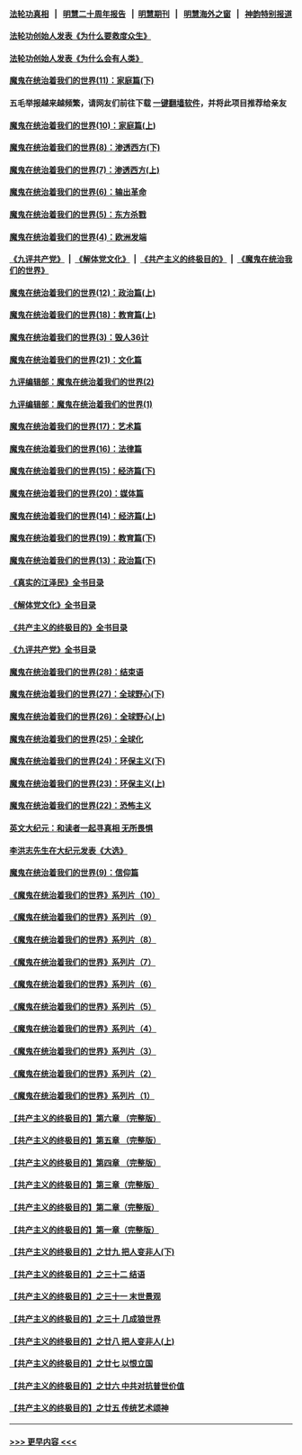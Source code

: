 #### [法轮功真相](https://github.com/gfw-breaker/truth/blob/master/README.md?t=0) &nbsp;&nbsp;|&nbsp;&nbsp; [明慧二十周年报告](https://github.com/gfw-breaker/mh-reports/blob/master/README.md?t=0) &nbsp;&nbsp;|&nbsp;&nbsp;[明慧期刊](https://github.com/gfw-breaker/mh-qikan) &nbsp;&nbsp;|&nbsp;&nbsp; [明慧海外之窗](https://github.com/gfw-breaker/mh-news/blob/master/README.md?t=0) &nbsp;&nbsp;|&nbsp;&nbsp; [神韵特别报道](https://github.com/gfw-breaker/mh-news/blob/master/shenyun.md?t=0)
#### [法轮功创始人发表《为什么要救度众生》](../pages/nsc422/n13975246.md?t=06041543) 
#### [法轮功创始人发表《为什么会有人类》](../pages/nsc422/n13912117.md?t=06041543) 
#### [魔鬼在统治着我们的世界(11)：家庭篇(下)](../pages/nsc422/n10440961.md?t=06041543) 
#### 五毛举报越来越频繁，请网友们前往下载 [一键翻墙软件](https://github.com/gfw-breaker/ssr-accounts)，并将此项目推荐给亲友
#### [魔鬼在统治着我们的世界(10)：家庭篇(上)](../pages/nsc422/n10435448.md?t=06041543) 
#### [魔鬼在统治着我们的世界(8)：渗透西方(下)](../pages/nsc422/n10429603.md?t=06041543) 
#### [魔鬼在统治着我们的世界(7)：渗透西方(上)](../pages/nsc422/n10426013.md?t=06041543) 
#### [魔鬼在统治着我们的世界(6)：输出革命](../pages/nsc422/n10421536.md?t=06041543) 
#### [魔鬼在统治着我们的世界(5)：东方杀戮](../pages/nsc422/n10417707.md?t=06041543) 
#### [魔鬼在统治着我们的世界(4)：欧洲发端](../pages/nsc422/n10414890.md?t=06041543) 
#### [《九评共产党》](https://github.com/begood0513/9ping.md/blob/master/README.md) &nbsp;|&nbsp; [《解体党文化》](../../../../jtdwh.md/blob/master/README.md)  &nbsp;|&nbsp; [《共产主义的终极目的》](../../../../gczydzjmd.md/blob/master/README.md) &nbsp;|&nbsp; [《魔鬼在统治我们的世界》](../../../../mgztzwmdsj.md/blob/master/README.md) 
#### [魔鬼在统治着我们的世界(12)：政治篇(上)](../pages/nsc422/n10444576.md?t=06041543) 
#### [魔鬼在统治着我们的世界(18)：教育篇(上)](../pages/nsc422/n10526970.md?t=06041543) 
#### [魔鬼在统治着我们的世界(3)：毁人36计](../pages/nsc422/n10411583.md?t=06041543) 
#### [魔鬼在统治着我们的世界(21)：文化篇](../pages/nsc422/n10597706.md?t=06041543) 
#### [九评编辑部：魔鬼在统治着我们的世界(2)](../pages/nsc422/n10410036.md?t=06041543) 
#### [九评编辑部：魔鬼在统治着我们的世界(1)](../pages/nsc422/n10406825.md?t=06041543) 
#### [魔鬼在统治着我们的世界(17)：艺术篇](../pages/nsc422/n10499093.md?t=06041543) 
#### [魔鬼在统治着我们的世界(16)：法律篇](../pages/nsc422/n10485969.md?t=06041543) 
#### [魔鬼在统治着我们的世界(15)：经济篇(下)](../pages/nsc422/n10469975.md?t=06041543) 
#### [魔鬼在统治着我们的世界(20)：媒体篇](../pages/nsc422/n10586579.md?t=06041543) 
#### [魔鬼在统治着我们的世界(14)：经济篇(上)](../pages/nsc422/n10457370.md?t=06041543) 
#### [魔鬼在统治着我们的世界(19)：教育篇(下)](../pages/nsc422/n10564808.md?t=06041543) 
#### [魔鬼在统治着我们的世界(13)：政治篇(下)](../pages/nsc422/n10448270.md?t=06041543) 
#### [《真实的江泽民》全书目录](../pages/nsc422/n13721399.md?t=06041543) 
#### [《解体党文化》全书目录](../pages/nsc422/n13721157.md?t=06041543) 
#### [《共产主义的终极目的》全书目录](../pages/nsc422/n13721048.md?t=06041543) 
#### [《九评共产党》全书目录](../pages/nsc422/n13708085.md?t=06041543) 
#### [魔鬼在统治着我们的世界(28)：结束语](../pages/nsc422/n10936246.md?t=06041543) 
#### [魔鬼在统治着我们的世界(27)：全球野心(下)](../pages/nsc422/n10928319.md?t=06041543) 
#### [魔鬼在统治着我们的世界(26)：全球野心(上)](../pages/nsc422/n10900318.md?t=06041543) 
#### [魔鬼在统治着我们的世界(25)：全球化](../pages/nsc422/n10788205.md?t=06041543) 
#### [魔鬼在统治着我们的世界(24)：环保主义(下)](../pages/nsc422/n10695307.md?t=06041543) 
#### [魔鬼在统治着我们的世界(23)：环保主义(上)](../pages/nsc422/n10688613.md?t=06041543) 
#### [魔鬼在统治着我们的世界(22)：恐怖主义](../pages/nsc422/n10614727.md?t=06041543) 
#### [英文大纪元：和读者一起寻真相 无所畏惧](../pages/nsc422/n12542027.md?t=06041543) 
#### [李洪志先生在大纪元发表《大选》](../pages/nsc422/n12534746.md?t=06041543) 
#### [魔鬼在统治着我们的世界(9)：信仰篇](../pages/nsc422/n10432159.md?t=06041543) 
#### [《魔鬼在统治着我们的世界》系列片（10）](../pages/nsc422/n12292670.md?t=06041543) 
#### [《魔鬼在统治着我们的世界》系列片（9）](../pages/nsc422/n12290859.md?t=06041543) 
#### [《魔鬼在统治着我们的世界》系列片（8）](../pages/nsc422/n12287445.md?t=06041543) 
#### [《魔鬼在统治着我们的世界》系列片（7）](../pages/nsc422/n12283425.md?t=06041543) 
#### [《魔鬼在统治着我们的世界》系列片（6）](../pages/nsc422/n12282314.md?t=06041543) 
#### [《魔鬼在统治着我们的世界》系列片（5）](../pages/nsc422/n12281419.md?t=06041543) 
#### [《魔鬼在统治着我们的世界》系列片（4）](../pages/nsc422/n12274024.md?t=06041543) 
#### [《魔鬼在统治着我们的世界》系列片（3）](../pages/nsc422/n12271322.md?t=06041543) 
#### [《魔鬼在统治着我们的世界》系列片（2）](../pages/nsc422/n12269049.md?t=06041543) 
#### [《魔鬼在统治着我们的世界》系列片（1）](../pages/nsc422/n12267575.md?t=06041543) 
#### [【共产主义的终极目的】第六章 （完整版）](../pages/nsc422/n11428913.md?t=06041543) 
#### [【共产主义的终极目的】第五章 （完整版）](../pages/nsc422/n11428912.md?t=06041543) 
#### [【共产主义的终极目的】第四章 （完整版）](../pages/nsc422/n11428907.md?t=06041543) 
#### [【共产主义的终极目的】第三章（完整版）](../pages/nsc422/n11428848.md?t=06041543) 
#### [【共产主义的终极目的】第二章（完整版）](../pages/nsc422/n11428831.md?t=06041543) 
#### [【共产主义的终极目的】第一章（完整版）](../pages/nsc422/n11417651.md?t=06041543) 
#### [【共产主义的终极目的】之廿九 把人变非人(下)](../pages/nsc422/n11344140.md?t=06041543) 
#### [【共产主义的终极目的】之三十二 结语](../pages/nsc422/n11360535.md?t=06041543) 
#### [【共产主义的终极目的】之三十一 末世景观](../pages/nsc422/n11351129.md?t=06041543) 
#### [【共产主义的终极目的】之三十 几成狼世界](../pages/nsc422/n11348280.md?t=06041543) 
#### [【共产主义的终极目的】之廿八 把人变非人(上)](../pages/nsc422/n11340492.md?t=06041543) 
#### [【共产主义的终极目的】之廿七 以恨立国](../pages/nsc422/n11336944.md?t=06041543) 
#### [【共产主义的终极目的】之廿六 中共对抗普世价值](../pages/nsc422/n11324785.md?t=06041543) 
#### [【共产主义的终极目的】之廿五 传统艺术颂神](../pages/nsc422/n11296396.md?t=06041543) 

----
#### [ >>> 更早内容 <<< ](../indexes/nsc422-earlier.md)
